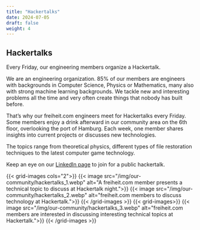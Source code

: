 ```yaml
---
title: "Hackertalks"
date: 2024-07-05
draft: false
weight: 4
---
```


## Hackertalks

Every Friday, our engineering members organize a Hackertalk.

We are an engineering organization. 85% of our members are engineers with backgrounds in Computer Science, Physics or Mathematics, many also with strong machine learning backgrounds. We tackle new and interesting problems all the time and very often create things that nobody has built before.

That’s why our freiheit.com engineers meet for Hackertalks every Friday. Some members enjoy a drink afterward in our community area on the 6th floor, overlooking the port of Hamburg. Each week, one member shares insights into current projects or discusses new technologies.

The topics range from theoretical physics, different types of file restoration techniques to the latest computer game technology.

Keep an eye on our [LinkedIn page](https://www.linkedin.com/company/freiheit-com-technologies-gmbh/) to join for a public hackertalk.


{{< grid-images cols="2">}}
    {{< image src="/img/our-community/hackertalks_1.webp" alt="A freiheit.com member presents a technical topic to discuss at Hackertalk night.">}}
    {{< image src="/img/our-community/hackertalks_2.webp" alt="freiheit.com members to discuss technology at Hackertalk.">}}
{{< /grid-images >}}
{{< grid-images>}}
    {{< image src="/img/our-community/hackertalks_3.webp" alt="freiheit.com members are interested in discussing interesting technical topics at Hackertalk.">}}
{{< /grid-images >}}
